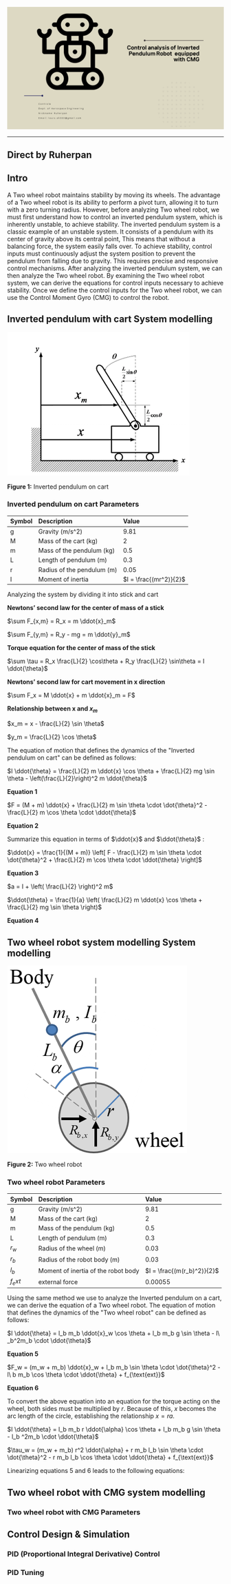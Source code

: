 
![RCTVC](Image/Main_page.png)
***
## Direct by Ruherpan

## Intro

A Two wheel robot maintains stability by moving its wheels. The advantage of a Two wheel robot is its ability to perform a pivot turn, allowing it to turn with a zero turning radius. However, before analyzing Two wheel robot, we must first understand how to control an inverted pendulum system, which is inherently unstable, to achieve stability. The inverted
pendulum system is a classic example of an unstable system. It consists of a pendulum with its center of gravity above its central point, This means that without a balancing force, the system easily falls over. To achieve stability, control inputs must continuously adjust the system position to prevent the pendulum from falling due to gravity. This requires precise and responsive control mechanisms. After analyzing the inverted pendulum system, we can then analyze the Two wheel robot. By examining the Two wheel robot system, we can derive the equations for control inputs necessary to achieve stability. Once we define the control inputs for the Two wheel robot, we can use the Control Moment Gyro (CMG) to control the robot.

## Inverted pendulum with cart System modelling
![RCTVC](Image/Inverted_pendulum_with_cart.png)

**Figure 1:** Inverted pendulum on cart

### Inverted pendulum on cart Parameters

|Symbol|Description|Value|
|:---|:---|:---|
|g|Gravity (m/s^2)|9.81|
|M|Mass of the cart (kg)|2|
|m|Mass of the pendulum (kg)|0.5|
|L|Length of pendulum (m)|0.3|
|r|Radius of the pendulum (m)|0.05|
|I|Moment of inertia|$I = \frac{(mr^2)}{2}$|

Analyzing the system by dividing it into stick and cart

**Newtons’ second law for the center of mass of a stick**

$\sum F_{x,m} = R_x = m \ddot{x}_m$

$\sum F_{y,m} = R_y - mg = m \ddot{y}_m$

**Torque equation for the center of mass of the stick**

$\sum \tau = R_x \frac{L}{2} \cos\theta + R_y \frac{L}{2} \sin\theta = I \ddot{\theta}$

**Newtons’ second law for cart movement in x direction**

$\sum F_x = M \ddot{x} + m \ddot{x}_m = F$

**Relationship between x and $x_m$**

$x_m = x - \frac{L}{2} \sin \theta$

$y_m = \frac{L}{2} \cos \theta$

The equation of motion that defines the dynamics of the "Inverted pendulum on cart" can be defined as follows: 

$I \ddot{\theta} = \frac{L}{2} m \ddot{x} \cos \theta + \frac{L}{2} mg \sin \theta - \left(\frac{L}{2}\right)^2 m \ddot{\theta}$

**Equation 1**

$F = (M + m) \ddot{x} + \frac{L}{2} m \sin \theta \cdot \dot{\theta}^2 - \frac{L}{2} m \cos \theta \cdot \ddot{\theta}$

**Equation 2**

Summarize this equation in terms of $\ddot{x}$ and $\ddot{\theta}$ :

$\ddot{x} = \frac{1}{(M + m)} \left[ F - \frac{L}{2} m \sin \theta \cdot \dot{\theta}^2 + \frac{L}{2} m \cos \theta \cdot \ddot{\theta} \right]$

**Equation 3**

$a = I + \left( \frac{L}{2} \right)^2 m$

$\ddot{\theta} = \frac{1}{a} \left( \frac{L}{2} m \ddot{x} \cos \theta + \frac{L}{2} mg \sin \theta \right)$

**Equation 4**

## Two wheel robot system modelling System modelling

![RCTVC](Image/Two_wheel_robot.png)

**Figure 2:** Two wheel robot

### Two wheel robot Parameters

|Symbol|Description|Value|
|:---|:---|:---|
|g|Gravity (m/s^2)|9.81|
|M|Mass of the cart (kg)|2|
|m|Mass of the pendulum (kg)|0.5|
|L|Length of pendulum (m)|0.3|
|$r_w$|Radius of the wheel (m)|0.03|
|$r_b$|Radius of the robot body (m)|0.03|
|$I_b$|Moment of inertia of the robot body|$I = \frac{(m(r_b)^2)}{2}$|
|$f_ext$|external force|0.00055|

Using the same method we use to analyze the Inverted pendulum on a cart, we can derive the equation of a Two wheel robot. The equation of motion that defines the dynamics of the "Two wheel robot" can be defined as follows:

$I \ddot{\theta} = l_b m_b \ddot{x}_w \cos \theta + l_b m_b g \sin \theta - l\ _b^2m_b \cdot \ddot{\theta}$

**Equation 5**

$F_w = (m_w + m_b) \ddot{x}_w + l_b m_b \sin \theta \cdot \dot{\theta}^2 - l\ b m_b \cos \theta \cdot \ddot{\theta} + f_{\text{ext}}$

**Equation 6**

To convert the above equation into an equation for the torque acting on the wheel, both sides must be multiplied by $r$. Because of this, $x$ becomes the arc length of the circle, establishing the relationship $x=ra$.

$I \ddot{\theta} = l_b m_b r \ddot{\alpha} \cos \theta + l_b m_b g \sin \theta - l_b ^2m_b \cdot \ddot{\theta}$

$\tau_w = (m_w + m_b) r^2 \ddot{\alpha} + r m_b l_b \sin \theta \cdot \dot{\theta}^2 - r m_b l_b \cos \theta \cdot \ddot{\theta} + f_{\text{ext}}$

Linearizing equations 5 and 6 leads to the following equations:



## Two wheel robot with CMG system modelling

### Two wheel robot with CMG Parameters


## Control Design & Simulation


### PID (Proportional Integral Derivative) Control

### PID Tuning


